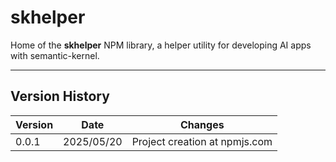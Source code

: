 # skhelper

Home of the **skhelper** NPM library, a helper utility for developing AI apps with semantic-kernel.

---

## Version History

| Version |    Date    | Changes                                                             |
| ------- | ---------- | ------------------------------------------------------------------- |
|  0.0.1  | 2025/05/20 | Project creation at npmjs.com                               |
